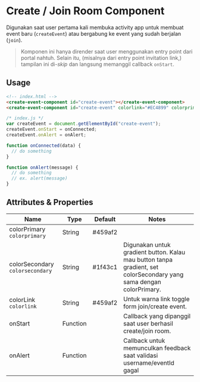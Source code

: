 # Create / Join Room Component 

Digunakan saat user pertama kali membuka activity app untuk membuat event baru (`createEvent`) atau bergabung ke event yang sudah berjalan (`join`). 

> Komponen ini hanya dirender saat user menggunakan entry point dari portal nahtuh. Selain itu, (misalnya dari entry point invitation link,) tampilan ini di-*skip* dan langsung memanggil callback `onStart`. 

## Usage

``````html
<!-- index.html -->
<create-event-component id="create-event"></create-event-component>
<create-event-component id="create-event" colorlink="#EC4899" colorprimary="#EC4899" colorsecondary="#BE185D"></create-event-component>
``````

```javascript
/* index.js */ 
var createEvent = document.getElementById("create-event");
createEvent.onStart = onConnected;
createEvent.onAlert = onAlert;

function onConnected(data) {
  // do something
}

function onAlert(message) { 
  // do something
  // ex. alert(message)
}
```



## Attributes & Properties

| Name                            | Type     | Default  | Notes                                                        |
| ------------------------------- | -------- | -------- | ------------------------------------------------------------ |
| colorPrimary `colorprimary`     | String   | #459af2  |                                                              |
| colorSecondary `colorsecondary` | String   | \#1f43c1 | Digunakan untuk gradient button. Kalau mau button tanpa gradient, set colorSecondary yang sama dengan colorPrimary. |
| colorLink `colorlink`           | String   | \#459af2 | Untuk warna link toggle form join/create event.              |
| onStart                         | Function |          | Callback yang dipanggil saat user berhasil create/join room. |
| onAlert                         | Function |          | Callback untuk memunculkan feedback saat validasi username/eventId gagal |

